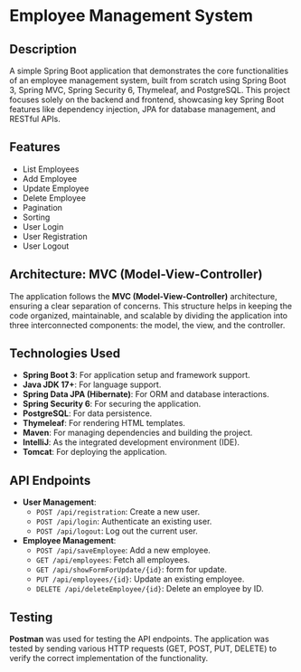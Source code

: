 # Employee Management System

## Description
A simple Spring Boot application that demonstrates the core functionalities of an employee management system, built from scratch using Spring Boot 3, Spring MVC, Spring Security 6, Thymeleaf, and PostgreSQL. This project focuses solely on the backend and frontend, showcasing key Spring Boot features like dependency injection, JPA for database management, and RESTful APIs.

## Features
- List Employees
- Add Employee
- Update Employee
- Delete Employee
- Pagination
- Sorting
- User Login
- User Registration
- User Logout

## Architecture: MVC (Model-View-Controller)
The application follows the **MVC (Model-View-Controller)** architecture, ensuring a clear separation of concerns. This structure helps in keeping the code organized, maintainable, and scalable by dividing the application into three interconnected components: the model, the view, and the controller.

## Technologies Used
- **Spring Boot 3**: For application setup and framework support.
- **Java JDK 17+**: For language support.
- **Spring Data JPA (Hibernate)**: For ORM and database interactions.
- **Spring Security 6**: For securing the application.
- **PostgreSQL**: For data persistence.
- **Thymeleaf**: For rendering HTML templates.
- **Maven**: For managing dependencies and building the project.
- **IntelliJ**: As the integrated development environment (IDE).
- **Tomcat**: For deploying the application.

## API Endpoints
- **User Management**:
  - `POST /api/registration`: Create a new user.
  - `POST /api/login`: Authenticate an existing user.
  - `POST /api/logout`: Log out the current user.
- **Employee Management**:
  - `POST /api/saveEmployee`: Add a new employee.
  - `GET /api/employees`: Fetch all employees.
  - `GET /api/showFormForUpdate/{id}`: form for update.
  - `PUT /api/employees/{id}`: Update an existing employee.
  - `DELETE /api/deleteEmployee/{id}`: Delete an employee by ID.

## Testing
**Postman** was used for testing the API endpoints. The application was tested by sending various HTTP requests (GET, POST, PUT, DELETE) to verify the correct implementation of the functionality.
